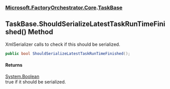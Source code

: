 ### [Microsoft.FactoryOrchestrator.Core](Microsoft_FactoryOrchestrator_Core.md 'Microsoft.FactoryOrchestrator.Core').[TaskBase](Microsoft_FactoryOrchestrator_Core_TaskBase.md 'Microsoft.FactoryOrchestrator.Core.TaskBase')
## TaskBase.ShouldSerializeLatestTaskRunTimeFinished() Method
XmlSerializer calls to check if this should be serialized.  
```csharp
public bool ShouldSerializeLatestTaskRunTimeFinished();
```
#### Returns
[System.Boolean](https://docs.microsoft.com/en-us/dotnet/api/System.Boolean 'System.Boolean')  
true if it should be serialized.
